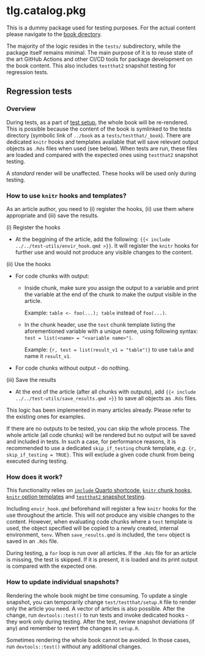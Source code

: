 # tlg.catalog.pkg

This is a dummy package used for testing purposes. For the actual content please navigate to the [book directory](../book).

The majority of the logic resides in the `tests/` subdirectory, while the package itself remains minimal.
The main purpose of it is to reuse state of the art GitHub Actions and other CI/CD tools for package development on the book content.
This also includes `testthat2` snapshot testing for regression tests.

## Regression tests

### Overview

During tests, as a part of [test setup](./tests/testthat/setup.R), the whole book will be re-rendered.
This is possible because the content of the book is symlinked to the tests directory (symbolic link of `../book` as a `tests/testthat/_book`).
There are dedicated `knitr` hooks and templates available that will save relevant output objects as `.Rds` files when used (see below).
When tests are run, these files are loaded and compared with the expected ones using `testthat2` snapshot testing.

A _standard_ render will be unaffected. These hooks will be used only during testing.

### How to use `knitr` hooks and templates?

As an article author, you need to (i) register the hooks, (ii) use them where appropriate and (iii) save the results.

(i) Register the hooks

* At the beggining of the article, add the following: `{{< include ../../test-utils/envir_hook.qmd >}}`.
It will register the `knitr` hooks for further use and would not produce any visible changes to the content.

(ii) Use the hooks

* For code chunks with output:
  * Inside chunk, make sure you assign the output to a variable and print the variable at the end of the chunk to make the output visible in the article.

    Example: `table <- foo(...); table` instead of `foo(...)`.

  * In the chunk header, use the `test` chunk template listing the aforementioned variable with a unique name, using following syntax: `test = list(<name> = "<variable name>")`.

    Example: `{r, test = list(result_v1 = "table")}` to use `table` and name it `result_v1`.

* For code chunks without output - do nothing.

(iii) Save the results

* At the end of the article (after all chunks with outputs), add `{{< include ../../test-utils/save_results.qmd >}}` to save all objects as `.Rds` files.

This logic has been implemented in many articles already. Please refer to the existing ones for examples.

If there are no outputs to be tested, you can skip the whole process.
The whole article (all code chunks) will be rendered but no output will be saved and included in tests.
In such a case, for performance reasons, it is recommended to use a dedicated `skip_if_testing` chunk template, _e.g._ `{r, skip_if_testing = TRUE}`.
This will exclude a given code chunk from being executed during testing.

### How does it work?

This functionality relies on [`include` Quarto shortcode](https://quarto.org/docs/authoring/includes.html), [`knitr` chunk hooks](https://yihui.org/knitr/hooks/), [`knitr` option templates](https://yihui.org/knitr/options/#option-templates) and [`testthat2` snapshot testing](https://testthat.r-lib.org/articles/snapshotting.html).

Including `envir_hook.qmd` beforehand will register a few `knitr` hooks for the use throughout the article.
This will not produce any visible changes to the content.
However, when evaluating code chunks where a `test` template is used, the object specified will be copied to a newly created, internal environment, `tenv`.
When `save_results.qmd` is included, the `tenv` object is saved in an `.Rds` file.

During testing, a `for` loop is run over all articles.
If the `.Rds` file for an article is missing, the test is skipped.
If it is present, it is loaded and its print output is compared with the expected one.

### How to update individual snapshots?

Rendering the whole book might be time consuming.
To update a single snapshot, you can temporarily change `test/testthat/setup.R` file to render only the article you need.
A vector of articles is also possible.
After the change, run `devtools::test()` to run tests and invoke dedicated hooks - they work only during testing.
After the test, review snapshot deviations (if any) and remember to revert the changes in `setup.R`.

Sometimes rendering the whole book cannot be avoided. In those cases, run `devtools::test()` without any additional changes.
